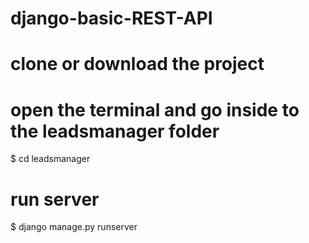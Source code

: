 # django-basic-REST-API
# clone or download the project
# open the terminal and go inside to the leadsmanager folder
$ cd leadsmanager
# run server
$ django manage.py runserver
